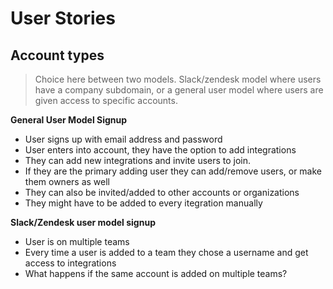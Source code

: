 # User Stories

## Account types

> Choice here between two models. Slack/zendesk model where users have a company subdomain, or a general user model where users are given access to specific accounts.

**General User Model Signup**
 - User signs up with email address and password
 - User enters into account, they have the option to add integrations
 - They can add new integrations and invite users to join.
 - If they are the primary adding user they can add/remove users, or make them owners as well
 - They can also be invited/added to other accounts or organizations
 - They might have to be added to every itegration manually

**Slack/Zendesk user model signup**
 - User is on multiple teams
 - Every time a user is added to a team they chose a username and get access to integrations
 - What happens if the same account is added on multiple teams?

